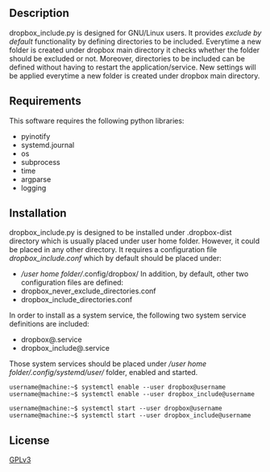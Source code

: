 ## Description
dropbox_include.py is designed for GNU/Linux users. It provides *exclude by default* functionality by defining directories to be included. Everytime a new folder is created under dropbox main directory it checks whether the folder should be excluded or not. Moreover, directories to be included can be defined without having to restart the application/service. New settings will be applied everytime a new folder is created under dropbox main directory.

## Requirements
This software requires the following python libraries:
* pyinotify
* systemd.journal
* os
* subprocess
* time
* argparse
* logging

## Installation
dropbox_include.py is designed to be installed under .dropbox-dist directory which is usually placed under user home folder. However, it could be placed in any other directory.
It requires a configuration file *dropbox_include.conf* which by default should be placed under:
* */user home folder/*.config/dropbox/
In addition, by default, other two configuration files are defined:
* dropbox_never_exclude_directories.conf
* dropbox_include_directories.conf

In order to install as a system service, the following two system service definitions are included:
* dropbox@.service
* dropbox_include@.service

Those system services should be placed under */user home folder/.config/systemd/user/* folder, enabled and started.
```shell
username@machine:~$ systemctl enable --user dropbox@username
username@machine:~$ systemctl enable --user dropbox_include@username

username@machine:~$ systemctl start --user dropbox@username
username@machine:~$ systemctl start --user dropbox_include@username
```

## License
[GPLv3](https://www.gnu.org/licenses/gpl-3.0.en.html)